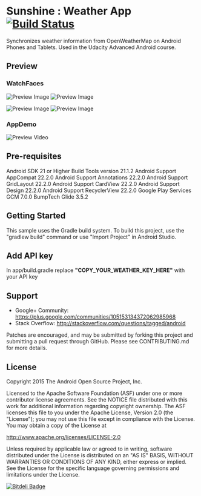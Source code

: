 # Sunshine : Weather App [![Build Status](https://travis-ci.org/amrendra18/udacity-p6.svg?branch=master)](https://travis-ci.org/amrendra18/udacity-p6)


Synchronizes weather information from OpenWeatherMap on Android Phones and Tablets. Used in the Udacity Advanced Android course.

## Preview

### WatchFaces
![Preview Image](../master/raw/square-interactive.png) ![Preview Image](../master/raw/square-ambient.png) 

![Preview Image](../master/raw/round-interactive.png) ![Preview Image](../master/raw/round-ambient.png)

### AppDemo
![Preview Video](../master/raw/sunshine.gif)

Pre-requisites
--------------
Android SDK 21 or Higher
Build Tools version 21.1.2
Android Support AppCompat 22.2.0
Android Support Annotations 22.2.0
Android Support GridLayout 22.2.0
Android Support CardView 22.2.0
Android Support Design 22.2.0
Android Support RecyclerView 22.2.0
Google Play Services GCM 7.0.0
BumpTech Glide 3.5.2


Getting Started
---------------
This sample uses the Gradle build system.  To build this project, use the
"gradlew build" command or use "Import Project" in Android Studio.

## Add API key
In app/build.gradle replace **"COPY_YOUR_WEATHER_KEY_HERE"** with your API key 

Support
-------

- Google+ Community: https://plus.google.com/communities/105153134372062985968
- Stack Overflow: http://stackoverflow.com/questions/tagged/android

Patches are encouraged, and may be submitted by forking this project and
submitting a pull request through GitHub. Please see CONTRIBUTING.md for more details.

License
-------
Copyright 2015 The Android Open Source Project, Inc.

Licensed to the Apache Software Foundation (ASF) under one or more contributor
license agreements.  See the NOTICE file distributed with this work for
additional information regarding copyright ownership.  The ASF licenses this
file to you under the Apache License, Version 2.0 (the "License"); you may not
use this file except in compliance with the License.  You may obtain a copy of
the License at

http://www.apache.org/licenses/LICENSE-2.0

Unless required by applicable law or agreed to in writing, software
distributed under the License is distributed on an "AS IS" BASIS, WITHOUT
WARRANTIES OR CONDITIONS OF ANY KIND, either express or implied.  See the
License for the specific language governing permissions and limitations under
the License.



[![Bitdeli Badge](https://d2weczhvl823v0.cloudfront.net/amrendra18/udacity-p6/trend.png)](https://bitdeli.com/free "Bitdeli Badge")

